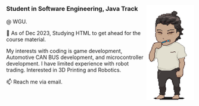 <!-- !DOCTYPE HTML -->

<header>
</header>


<body>
    
  <img align="right" src="Me.png" alt="Me." width="128" height="256">



<p>

### Student in Software Engineering, Java Track

@ WGU.

🌱 As of Dec 2023, Studying HTML to get ahead for the course material.

My interests with coding is game development, Automotive CAN BUS development, and microcontroller development.
I have limited experience with robot trading. Interested in 3D Printing and Robotics. 

📫 Reach me via email.
</p>

  </body>
  
<!--
**Greiye/Greiye** is a repository because its `README.md` (this file) appears on your GitHub profile.
Here are some ideas to get you started:


- 🔭 I’m currently working on ...
- 🌱 I’m currently learning ...
- 👯 I’m looking to collaborate on ...
- 🤔 I’m looking for help with ...
- 💬 Ask me about ...
- 📫 How to reach me: ...

-->

